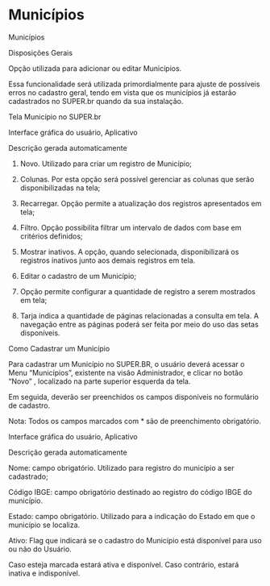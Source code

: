 # Municípios

 

Municípios 

 

Disposições Gerais 

 

Opção utilizada para adicionar ou editar Municípios. 

Essa funcionalidade será utilizada primordialmente para ajuste de possíveis erros no cadastro geral, tendo em vista que os municípios já estarão cadastrados no SUPER.br quando da sua instalação. 

 

 

Tela Município no SUPER.br 

 

Interface gráfica do usuário, Aplicativo

Descrição gerada automaticamente 

 

 

 

1) Novo. Utilizado para criar um registro de Município; 

 

2) Colunas. Por esta opção será possível gerenciar as colunas que serão disponibilizadas na tela; 

 

3) Recarregar. Opção permite a atualização dos registros apresentados em tela;  

 

4) Filtro. Opção possibilita filtrar um intervalo de dados com base em critérios definidos; 

 

5) Mostrar inativos. A opção, quando selecionada, disponibilizará os registros inativos junto aos demais registros em tela. 

 

6) Editar o cadastro de um Município; 

 

7) Opção permite configurar a quantidade de registro a serem mostrados em tela;  

 

7) Tarja indica a quantidade de páginas relacionadas a consulta em tela. A navegação entre as páginas poderá ser feita por meio do uso das setas disponíveis. 

 

Como Cadastrar um Município 

 

Para cadastrar um Município no SUPER.BR, o usuário deverá acessar o Menu “Municípios”, existente na visão Administrador, e clicar no botão “Novo” , localizado na parte superior esquerda da tela. 

 

Em seguida, deverão ser preenchidos os campos disponíveis no formulário de cadastro.  

 

Nota: Todos os campos marcados com * são de preenchimento obrigatório. 

 

Interface gráfica do usuário, Aplicativo

Descrição gerada automaticamente 

 

 

 

Nome: campo obrigatório. Utilizado para registro do município a ser cadastrado; 

 

Código IBGE: campo obrigatório destinado ao registro do código IBGE do município. 

 

Estado: campo obrigatório. Utilizado para a indicação do Estado em que o município se localiza. 

 

Ativo: Flag que indicará se o cadastro do Município está disponível para uso ou não do Usuário. 

Caso esteja marcada estará ativa e disponível. Caso contrário, estará inativa e indisponível. 

 